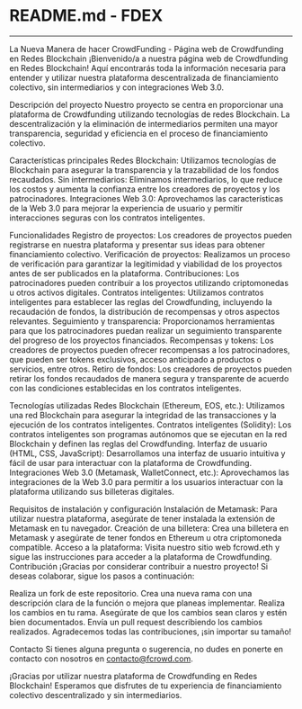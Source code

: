 # README.md - FDEX #
---

La Nueva Manera de hacer CrowdFunding - Página web de Crowdfunding en Redes Blockchain
¡Bienvenido/a a nuestra página web de Crowdfunding en Redes Blockchain! Aquí encontrarás toda la información necesaria para entender y utilizar nuestra plataforma descentralizada de financiamiento colectivo, sin intermediarios y con integraciones Web 3.0.

Descripción del proyecto
Nuestro proyecto se centra en proporcionar una plataforma de Crowdfunding utilizando tecnologías de redes Blockchain. La descentralización y la eliminación de intermediarios permiten una mayor transparencia, seguridad y eficiencia en el proceso de financiamiento colectivo.

Características principales
Redes Blockchain: Utilizamos tecnologías de Blockchain para asegurar la transparencia y la trazabilidad de los fondos recaudados.
Sin intermediarios: Eliminamos intermediarios, lo que reduce los costos y aumenta la confianza entre los creadores de proyectos y los patrocinadores.
Integraciones Web 3.0: Aprovechamos las características de la Web 3.0 para mejorar la experiencia de usuario y permitir interacciones seguras con los contratos inteligentes.

Funcionalidades
Registro de proyectos: Los creadores de proyectos pueden registrarse en nuestra plataforma y presentar sus ideas para obtener financiamiento colectivo.
Verificación de proyectos: Realizamos un proceso de verificación para garantizar la legitimidad y viabilidad de los proyectos antes de ser publicados en la plataforma.
Contribuciones: Los patrocinadores pueden contribuir a los proyectos utilizando criptomonedas u otros activos digitales.
Contratos inteligentes: Utilizamos contratos inteligentes para establecer las reglas del Crowdfunding, incluyendo la recaudación de fondos, la distribución de recompensas y otros aspectos relevantes.
Seguimiento y transparencia: Proporcionamos herramientas para que los patrocinadores puedan realizar un seguimiento transparente del progreso de los proyectos financiados.
Recompensas y tokens: Los creadores de proyectos pueden ofrecer recompensas a los patrocinadores, que pueden ser tokens exclusivos, acceso anticipado a productos o servicios, entre otros.
Retiro de fondos: Los creadores de proyectos pueden retirar los fondos recaudados de manera segura y transparente de acuerdo con las condiciones establecidas en los contratos inteligentes.

Tecnologías utilizadas
Redes Blockchain (Ethereum, EOS, etc.): Utilizamos una red Blockchain para asegurar la integridad de las transacciones y la ejecución de los contratos inteligentes.
Contratos inteligentes (Solidity): Los contratos inteligentes son programas autónomos que se ejecutan en la red Blockchain y definen las reglas del Crowdfunding.
Interfaz de usuario (HTML, CSS, JavaScript): Desarrollamos una interfaz de usuario intuitiva y fácil de usar para interactuar con la plataforma de Crowdfunding.
Integraciones Web 3.0 (Metamask, WalletConnect, etc.): Aprovechamos las integraciones de la Web 3.0 para permitir a los usuarios interactuar con la plataforma utilizando sus billeteras digitales.

Requisitos de instalación y configuración
Instalación de Metamask: Para utilizar nuestra plataforma, asegúrate de tener instalada la extensión de Metamask en tu navegador.
Creación de una billetera: Crea una billetera en Metamask y asegúrate de tener fondos en Ethereum u otra criptomoneda compatible.
Acceso a la plataforma: Visita nuestro sitio web fcrowd.eth y sigue las instrucciones para acceder a la plataforma de Crowdfunding.
Contribución
¡Gracias por considerar contribuir a nuestro proyecto! Si deseas colaborar, sigue los pasos a continuación:

Realiza un fork de este repositorio.
Crea una nueva rama con una descripción clara de la función o mejora que planeas implementar.
Realiza los cambios en tu rama.
Asegúrate de que los cambios sean claros y estén bien documentados.
Envía un pull request describiendo los cambios realizados.
Agradecemos todas las contribuciones, ¡sin importar su tamaño!

Contacto
Si tienes alguna pregunta o sugerencia, no dudes en ponerte en contacto con nosotros en contacto@fcrowd.com.

¡Gracias por utilizar nuestra plataforma de Crowdfunding en Redes Blockchain! Esperamos que disfrutes de tu experiencia de financiamiento colectivo descentralizado y sin intermediarios.

